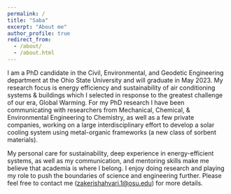 ```yaml
---
permalink: /
title: "Saba"
excerpt: "About me"
author_profile: true
redirect_from: 
  - /about/
  - /about.html
---
```


I am a PhD candidate in the Civil, Environmental, and Geodetic Engineering department at the Ohio State University and will graduate in May 2023. My research focus is energy efficiency and sustainability of air conditioning systems & buildings which I selected in response to the greatest challenge of our era, Global Warming.
For my PhD research I have been communicating with researchers from Mechanical, Chemical, & Environmental Engineering to Chemistry, as well as a few private companies, working on a large interdisciplinary effort to develop a solar cooling system using metal-organic frameworks (a new class of sorbent materials).

My personal care for sustainability, deep experience in energy-efficient systems, as well as my communication, and mentoring skills make me believe that academia is where I belong. I enjoy doing research and playing my role to push the boundaries of science and engineering further. Please feel free to contact me (zakerishahvari.1@osu.edu) for more details.

